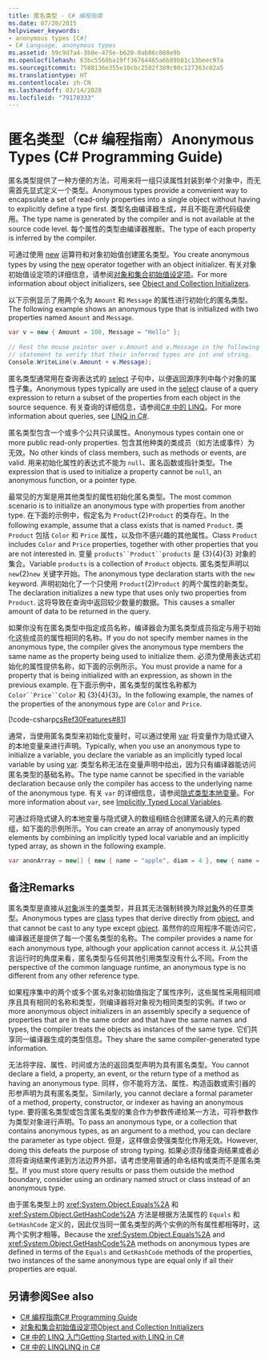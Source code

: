 ```yaml
---
title: 匿名类型 - C# 编程指南
ms.date: 07/20/2015
helpviewer_keywords:
- anonymous types [C#]
- C# Language, anonymous types
ms.assetid: 59c9d7a4-3b0e-475e-b620-0ab86c088e9b
ms.openlocfilehash: 63bc5560ba19ff36764465a6b89b81c13beec97a
ms.sourcegitcommit: 7588136e355e10cbc2582f389c90c127363c02a5
ms.translationtype: HT
ms.contentlocale: zh-CN
ms.lasthandoff: 03/14/2020
ms.locfileid: "79170333"
---
```

# <a name="anonymous-types-c-programming-guide"></a><span data-ttu-id="719ef-102">匿名类型（C# 编程指南）</span><span class="sxs-lookup"><span data-stu-id="719ef-102">Anonymous Types (C# Programming Guide)</span></span>

<span data-ttu-id="719ef-103">匿名类型提供了一种方便的方法，可用来将一组只读属性封装到单个对象中，而无需首先显式定义一个类型。</span><span class="sxs-lookup"><span data-stu-id="719ef-103">Anonymous types provide a convenient way to encapsulate a set of read-only properties into a single object without having to explicitly define a type first.</span></span> <span data-ttu-id="719ef-104">类型名由编译器生成，并且不能在源代码级使用。</span><span class="sxs-lookup"><span data-stu-id="719ef-104">The type name is generated by the compiler and is not available at the source code level.</span></span> <span data-ttu-id="719ef-105">每个属性的类型由编译器推断。</span><span class="sxs-lookup"><span data-stu-id="719ef-105">The type of each property is inferred by the compiler.</span></span>  
  
 <span data-ttu-id="719ef-106">可通过使用 [new](../../language-reference/operators/new-operator.md) 运算符和对象初始值创建匿名类型。</span><span class="sxs-lookup"><span data-stu-id="719ef-106">You create anonymous types by using the [new](../../language-reference/operators/new-operator.md) operator together with an object initializer.</span></span> <span data-ttu-id="719ef-107">有关对象初始值设定项的详细信息，请参阅[对象和集合初始值设定项](./object-and-collection-initializers.md)。</span><span class="sxs-lookup"><span data-stu-id="719ef-107">For more information about object initializers, see [Object and Collection Initializers](./object-and-collection-initializers.md).</span></span>  
  
 <span data-ttu-id="719ef-108">以下示例显示了用两个名为 `Amount` 和 `Message` 的属性进行初始化的匿名类型。</span><span class="sxs-lookup"><span data-stu-id="719ef-108">The following example shows an anonymous type that is initialized with two properties named `Amount` and `Message`.</span></span>  
  
```csharp  
var v = new { Amount = 108, Message = "Hello" };  
  
// Rest the mouse pointer over v.Amount and v.Message in the following  
// statement to verify that their inferred types are int and string.  
Console.WriteLine(v.Amount + v.Message);  
```  
  
 <span data-ttu-id="719ef-109">匿名类型通常用在查询表达式的 [select](../../language-reference/keywords/select-clause.md) 子句中，以便返回源序列中每个对象的属性子集。</span><span class="sxs-lookup"><span data-stu-id="719ef-109">Anonymous types typically are used in the [select](../../language-reference/keywords/select-clause.md) clause of a query expression to return a subset of the properties from each object in the source sequence.</span></span> <span data-ttu-id="719ef-110">有关查询的详细信息，请参阅[C# 中的 LINQ](../../linq/index.md)。</span><span class="sxs-lookup"><span data-stu-id="719ef-110">For more information about queries, see [LINQ in C#](../../linq/index.md).</span></span>  
  
 <span data-ttu-id="719ef-111">匿名类型包含一个或多个公共只读属性。</span><span class="sxs-lookup"><span data-stu-id="719ef-111">Anonymous types contain one or more public read-only properties.</span></span> <span data-ttu-id="719ef-112">包含其他种类的类成员（如方法或事件）为无效。</span><span class="sxs-lookup"><span data-stu-id="719ef-112">No other kinds of class members, such as methods or events, are valid.</span></span> <span data-ttu-id="719ef-113">用来初始化属性的表达式不能为 `null`、匿名函数或指针类型。</span><span class="sxs-lookup"><span data-stu-id="719ef-113">The expression that is used to initialize a property cannot be `null`, an anonymous function, or a pointer type.</span></span>  
  
 <span data-ttu-id="719ef-114">最常见的方案是用其他类型的属性初始化匿名类型。</span><span class="sxs-lookup"><span data-stu-id="719ef-114">The most common scenario is to initialize an anonymous type with properties from another type.</span></span> <span data-ttu-id="719ef-115">在下面的示例中，假定名为 `Product`{2}`Product` 的类存在。</span><span class="sxs-lookup"><span data-stu-id="719ef-115">In the following example, assume that a class exists that is named `Product`.</span></span> <span data-ttu-id="719ef-116">类 `Product` 包括 `Color` 和 `Price` 属性，以及你不感兴趣的其他属性。</span><span class="sxs-lookup"><span data-stu-id="719ef-116">Class `Product` includes `Color` and `Price` properties, together with other properties that you are not interested in.</span></span> <span data-ttu-id="719ef-117">变量 `products``Product``products` 是 {3}{4}{3} 对象的集合。</span><span class="sxs-lookup"><span data-stu-id="719ef-117">Variable `products` is a collection of `Product` objects.</span></span> <span data-ttu-id="719ef-118">匿名类型声明以 `new`{2}`new` 关键字开始。</span><span class="sxs-lookup"><span data-stu-id="719ef-118">The anonymous type declaration starts with the `new` keyword.</span></span> <span data-ttu-id="719ef-119">声明初始化了一个只使用 `Product`{2}`Product` 的两个属性的新类型。</span><span class="sxs-lookup"><span data-stu-id="719ef-119">The declaration initializes a new type that uses only two properties from `Product`.</span></span> <span data-ttu-id="719ef-120">这将导致在查询中返回较少数量的数据。</span><span class="sxs-lookup"><span data-stu-id="719ef-120">This causes a smaller amount of data to be returned in the query.</span></span>  
  
 <span data-ttu-id="719ef-121">如果你没有在匿名类型中指定成员名称，编译器会为匿名类型成员指定与用于初始化这些成员的属性相同的名称。</span><span class="sxs-lookup"><span data-stu-id="719ef-121">If you do not specify member names in the anonymous type, the compiler gives the anonymous type members the same name as the property being used to initialize them.</span></span> <span data-ttu-id="719ef-122">必须为使用表达式初始化的属性提供名称，如下面的示例所示。</span><span class="sxs-lookup"><span data-stu-id="719ef-122">You must provide a name for a property that is being initialized with an expression, as shown in the previous example.</span></span> <span data-ttu-id="719ef-123">在下面示例中，匿名类型的属性名称都为 `Color``Price``Color` 和 {3}{4}{3}。</span><span class="sxs-lookup"><span data-stu-id="719ef-123">In the following example, the names of the properties of the anonymous type are `Color` and `Price`.</span></span>  
  
 [!code-csharp[csRef30Features#81](~/samples/snippets/csharp/VS_Snippets_VBCSharp/csRef30Features/CS/csref30.cs#81)]  
  
 <span data-ttu-id="719ef-124">通常，当使用匿名类型来初始化变量时，可以通过使用 [var](../../language-reference/keywords/var.md) 将变量作为隐式键入的本地变量来进行声明。</span><span class="sxs-lookup"><span data-stu-id="719ef-124">Typically, when you use an anonymous type to initialize a variable, you declare the variable as an implicitly typed local variable by using [var](../../language-reference/keywords/var.md).</span></span> <span data-ttu-id="719ef-125">类型名称无法在变量声明中给出，因为只有编译器能访问匿名类型的基础名称。</span><span class="sxs-lookup"><span data-stu-id="719ef-125">The type name cannot be specified in the variable declaration because only the compiler has access to the underlying name of the anonymous type.</span></span> <span data-ttu-id="719ef-126">有关 `var` 的详细信息，请参阅[隐式类型本地变量](./implicitly-typed-local-variables.md)。</span><span class="sxs-lookup"><span data-stu-id="719ef-126">For more information about `var`, see [Implicitly Typed Local Variables](./implicitly-typed-local-variables.md).</span></span>  
  
 <span data-ttu-id="719ef-127">可通过将隐式键入的本地变量与隐式键入的数组相结合创建匿名键入的元素的数组，如下面的示例所示。</span><span class="sxs-lookup"><span data-stu-id="719ef-127">You can create an array of anonymously typed elements by combining an implicitly typed local variable and an implicitly typed array, as shown in the following example.</span></span>  
  
```csharp  
var anonArray = new[] { new { name = "apple", diam = 4 }, new { name = "grape", diam = 1 }};  
```  
  
## <a name="remarks"></a><span data-ttu-id="719ef-128">备注</span><span class="sxs-lookup"><span data-stu-id="719ef-128">Remarks</span></span>  
 <span data-ttu-id="719ef-129">匿名类型是直接从[对象](../../language-reference/builtin-types/reference-types.md)派生的[类](../../language-reference/keywords/class.md)类型，并且其无法强制转换为除[对象](../../language-reference/builtin-types/reference-types.md)外的任意类型。</span><span class="sxs-lookup"><span data-stu-id="719ef-129">Anonymous types are [class](../../language-reference/keywords/class.md) types that derive directly from [object](../../language-reference/builtin-types/reference-types.md), and that cannot be cast to any type except [object](../../language-reference/builtin-types/reference-types.md).</span></span> <span data-ttu-id="719ef-130">虽然你的应用程序不能访问它，编译器还是提供了每一个匿名类型的名称。</span><span class="sxs-lookup"><span data-stu-id="719ef-130">The compiler provides a name for each anonymous type, although your application cannot access it.</span></span> <span data-ttu-id="719ef-131">从公共语言运行时的角度来看，匿名类型与任何其他引用类型没有什么不同。</span><span class="sxs-lookup"><span data-stu-id="719ef-131">From the perspective of the common language runtime, an anonymous type is no different from any other reference type.</span></span>  
  
 <span data-ttu-id="719ef-132">如果程序集中的两个或多个匿名对象初始值指定了属性序列，这些属性采用相同顺序且具有相同的名称和类型，则编译器将对象视为相同类型的实例。</span><span class="sxs-lookup"><span data-stu-id="719ef-132">If two or more anonymous object initializers in an assembly specify a sequence of properties that are in the same order and that have the same names and types, the compiler treats the objects as instances of the same type.</span></span> <span data-ttu-id="719ef-133">它们共享同一编译器生成的类型信息。</span><span class="sxs-lookup"><span data-stu-id="719ef-133">They share the same compiler-generated type information.</span></span>  
  
 <span data-ttu-id="719ef-134">无法将字段、属性、时间或方法的返回类型声明为具有匿名类型。</span><span class="sxs-lookup"><span data-stu-id="719ef-134">You cannot declare a field, a property, an event, or the return type of a method as having an anonymous type.</span></span> <span data-ttu-id="719ef-135">同样，你不能将方法、属性、构造函数或索引器的形参声明为具有匿名类型。</span><span class="sxs-lookup"><span data-stu-id="719ef-135">Similarly, you cannot declare a formal parameter of a method, property, constructor, or indexer as having an anonymous type.</span></span> <span data-ttu-id="719ef-136">要将匿名类型或包含匿名类型的集合作为参数传递给某一方法，可将参数作为类型对象进行声明。</span><span class="sxs-lookup"><span data-stu-id="719ef-136">To pass an anonymous type, or a collection that contains anonymous types, as an argument to a method, you can declare the parameter as type object.</span></span> <span data-ttu-id="719ef-137">但是，这样做会使强类型化作用无效。</span><span class="sxs-lookup"><span data-stu-id="719ef-137">However, doing this defeats the purpose of strong typing.</span></span> <span data-ttu-id="719ef-138">如果必须存储查询结果或者必须将查询结果传递到方法边界外部，请考虑使用普通的命名结构或类而不是匿名类型。</span><span class="sxs-lookup"><span data-stu-id="719ef-138">If you must store query results or pass them outside the method boundary, consider using an ordinary named struct or class instead of an anonymous type.</span></span>  
  
 <span data-ttu-id="719ef-139">由于匿名类型上的 <xref:System.Object.Equals%2A> 和 <xref:System.Object.GetHashCode%2A> 方法是根据方法属性的 `Equals` 和 `GetHashCode` 定义的，因此仅当同一匿名类型的两个实例的所有属性都相等时，这两个实例才相等。</span><span class="sxs-lookup"><span data-stu-id="719ef-139">Because the <xref:System.Object.Equals%2A> and <xref:System.Object.GetHashCode%2A> methods on anonymous types are defined in terms of the `Equals` and `GetHashCode` methods of the properties, two instances of the same anonymous type are equal only if all their properties are equal.</span></span>  
  
## <a name="see-also"></a><span data-ttu-id="719ef-140">另请参阅</span><span class="sxs-lookup"><span data-stu-id="719ef-140">See also</span></span>

- [<span data-ttu-id="719ef-141">C# 编程指南</span><span class="sxs-lookup"><span data-stu-id="719ef-141">C# Programming Guide</span></span>](../index.md)
- [<span data-ttu-id="719ef-142">对象和集合初始值设定项</span><span class="sxs-lookup"><span data-stu-id="719ef-142">Object and Collection Initializers</span></span>](./object-and-collection-initializers.md)
- [<span data-ttu-id="719ef-143">C# 中的 LINQ 入门</span><span class="sxs-lookup"><span data-stu-id="719ef-143">Getting Started with LINQ in C#</span></span>](../concepts/linq/index.md)
- [<span data-ttu-id="719ef-144">C# 中的 LINQ</span><span class="sxs-lookup"><span data-stu-id="719ef-144">LINQ in C#</span></span>](../../linq/index.md)

